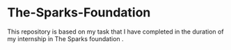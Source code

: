 # The-Sparks-Foundation
This repository is based on my task that I have completed in the duration of my internship in The Sparks foundation .
